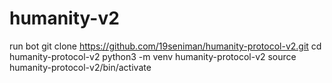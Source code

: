 # humanity-v2
run bot
git clone https://github.com/19seniman/humanity-protocol-v2.git
cd humanity-protocol-v2
python3 -m venv humanity-protocol-v2
source humanity-protocol-v2/bin/activate
